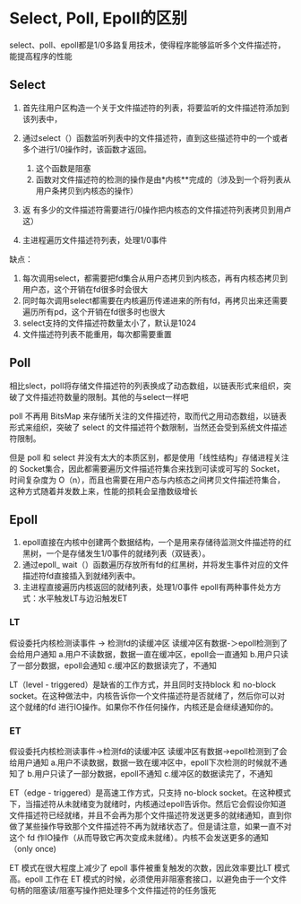 # Select,  Poll, Epoll的区别
select、poll、epoll都是1/0多路复用技术，使得程序能够监听多个文件描述符，能提高程序的性能
## Select
1. ﻿﻿首先往用户区构造一个关于文件描述符的列表，将要监听的文件描述符添加到该列表中，
2. ﻿﻿通过select（）函数监听列表中的文件描述符，直到这些描述符中的一个或者多个进行1/0操作时，该函数才返回。 
	1. ﻿﻿这个函数是阻塞
	2. ﻿﻿函数对文件描述符的检测的操作是由*内核**完成的（涉及到一个将列表从用户条拷贝到内核态的操作）

3. 返 有多少的文件描述符需要进行/0操作把内核态的文件描述符列表拷贝到用卢这）
4. 主进程遍历文件描述符列表，处理1/0事件

缺点：

1. ﻿﻿每次调用select，都需要把fd集合从用户态拷贝到内核态，再有内核态拷贝到用户态，这个开销在fd很多时会很大
2. ﻿﻿同时每次调用select都需要在内核遍历传递进来的所有fd，再拷贝出来还需要遍历所有pd，这个开销在fd很多时也很大
3. ﻿﻿﻿select支持的文件描述符数量太小了，默认是1024
4. ﻿﻿文件描述符列表不能重用，每次都需要重置

## Poll
相比slect，poll将存储文件描述符的列表换成了动态数组，以链表形式来组织，突破了文件描述符数量的限制。其他的与select一样吧

poll 不再用 BitsMap 来存储所关注的文件描述符，取而代之用动态数组，以链表形式来组织，突破了 select 的文件描述符个数限制，当然还会受到系统文件描述符限制。

但是 poll 和 select 并没有太大的本质区别，都是使用「线性结构」存储进程关注的 Socket集合，因此都需要遍历文件描述符集合来找到可读或可写的 Socket，时间复杂度为 O（n），而且也需要在用户态与内核态之间拷贝文件描述符集合，这种方式随着并发数上来，性能的损耗会呈撸数级增长

## Epoll
1. epoll直接在内核中创建两个数据结构，一个是用来存储待监测文件描述符的红黑树，一个是存储发生1/0事件的就绪列表（双链表）。
2. 通过epoll_ wait（）函数遍历存放所有fd的红黑树，并将发生事件对应的文件描述符fd直接插入到就绪列表中。
3. 主进程直接遍历内核返回的就绪列表，处理1/0事件
epoll有两种事件处方方式：水平触发LT与边沿触发ET
### LT
假设委托内核检测读事件 -> 检测fd的读缓冲区
读缓冲区有数据-＞epoll检测到了会给用户通知
a.用户不读数据，数据一直在缓冲区，epoll会一直通知
b.用户只读了一部分数据，epoll会通知
c.缓冲区的数据读完了，不通知

LT（level - triggered）是缺省的工作方式，并且同时支持block 和 no-block socket。在这种做法中，内核告诉你一个文件描述符是否就绪了，然后你可以对这个就绪的fd 进行IO操作。如果你不作任何操作，内核还是会继续通知你的。
### ET
假设委托内核检测读事件->检测fd的读缓冲区
读缓冲区有数据->epoll检测到了会给用户通知
a.用户不读数据，数据一致在缓冲区中，epoll下次检测的时候就不通知了
b.用户只读了一部分数据，epoll不通知
c.缓冲区的数据读完了，不通知

ET（edge - triggered）是高速工作方式，只支持 no-block socket。在这种模式下，当描述符从未就绪变为就绪时，内核通过epoll告诉你。然后它会假设你知道文件描述符已经就绪，并且不会再为那个文件描述符发送更多的就绪通知，直到你做了某些操作导致那个文件描述符不再为就绪状态了。但是请注意，如果一直不对这个 fd 作IO操作（从而导致它再次变成未就绪）。内核不会发送更多的通知（only once)

ET 模式在很大程度上减少了 epoll 事件被重复触发的次数，因此效率要比LT 模式高。epoll
工作在 ET 模式的时候，必须使用非阻塞套接口，以避免由于一个文件句柄的阻塞读/阻塞写操作把处理多个文件描述符的任务饿死